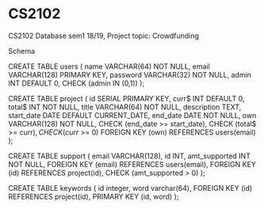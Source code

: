 # CS2102

CS2102 Database sem1 18/19, Project topic: Crowdfunding

Schema

CREATE TABLE users (
name VARCHAR(64) NOT NULL,
email VARCHAR(128) PRIMARY KEY,
password VARCHAR(32) NOT NULL,
admin INT DEFAULT 0,
CHECK (admin IN (0,1))
);

CREATE TABLE project (
id SERIAL PRIMARY KEY,
curr$ INT DEFAULT 0,
total$ INT NOT NULL,
title VARCHAR(64) NOT NULL,
description TEXT,
start_date DATE DEFAULT CURRENT_DATE,
end_date DATE NOT NULL,
own VARCHAR(128) NOT NULL,
CHECK (end_date >= start_date),
CHECK (total$ >= curr$),
CHECK (curr$ >= 0)
FOREIGN KEY (own) REFERENCES users(email)
);

CREATE TABLE support (
email VARCHAR(128),
id INT,
amt_supported INT NOT NULL,
FOREIGN KEY (email) REFERENCES users(email),
FOREIGN KEY (id) REFERENCES project(id),
CHECK (amt_supported > 0)
);

CREATE TABLE keywords (
id integer,
word varchar(64),
FOREIGN KEY (id) REFERENCES project(id),
PRIMARY KEY (id, word)
);
